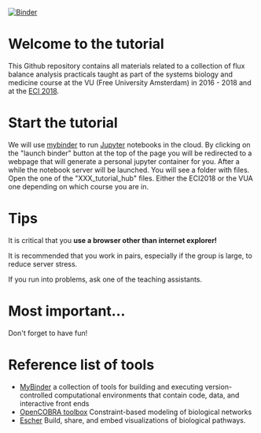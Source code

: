 [![Binder](https://mybinder.org/badge.svg)](https://mybinder.org/v2/gh/ThierryMondeel/Systems_Biology_FBA_tutorial/master)

# Welcome to the tutorial
This Github repository contains all materials related to a collection of flux balance analysis practicals taught as part of the systems biology and medicine course at the VU (Free University Amsterdam) in 2016 - 2018 and at the [ECI 2018](http://www.eci2018.org). 

# Start the tutorial
We will use [mybinder](http://mybinder.org/) to run [Jupyter](http://jupyter.org/) notebooks in the cloud. By clicking on the "launch binder" button at the top of the page you will be redirected to a webpage that will generate a personal jupyter container for you. After a while the notebook server will be launched. You will see a folder with files. Open the one of the "XXX_tutorial_hub" files. Either the ECI2018 or the VUA one depending on which course you are in. 

# Tips
It is critical that you **use a browser other than internet explorer!**

It is recommended that you work in pairs, especially if the group is large, to reduce server stress.

If you run into problems, ask one of the teaching assistants. 

# Most important... 
Don't forget to have fun! 

# Reference list of tools
- [MyBinder](http://mybinder.org/) a collection of tools for building and executing version-controlled computational environments that contain code, data, and interactive front ends
- [OpenCOBRA toolbox](https://opencobra.github.io/) Constraint-based modeling of biological networks
- [Escher](https://escher.github.io) Build, share, and embed visualizations of biological pathways.
